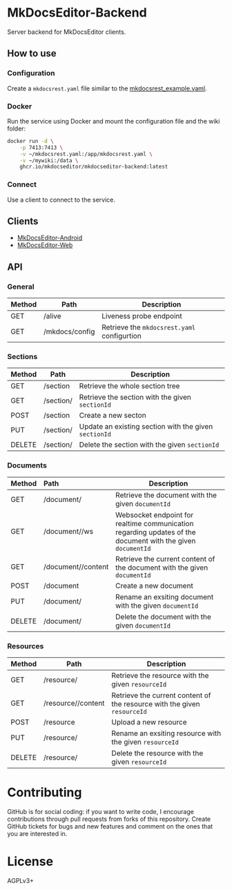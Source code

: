 # MkDocsEditor-Backend

Server backend for MkDocsEditor clients.

## How to use

### Configuration

Create a `mkdocsrest.yaml` file similar to the [mkdocsrest_example.yaml](mkdocsrest_example.yaml).

### Docker

Run the service using Docker and mount the configuration file and the wiki folder:

```bash
docker run -d \
    -p 7413:7413 \
    -v ~/mkdocsrest.yaml:/app/mkdocsrest.yaml \
    -v ~/mywiki:/data \
    ghcr.io/mkdocseditor/mkdocseditor-backend:latest
```

### Connect

Use a client to connect to the service.

## Clients

- [MkDocsEditor-Android](https://github.com/MkDocsEditor/MkDocsEditor-Android)
- [MkDocsEditor-Web](https://github.com/MkDocsEditor/MkDocsEditor-Web)

## API

### General

| Method | Path           | Description                                 |
|--------|----------------|---------------------------------------------|
| GET    | /alive         | Liveness probe endpoint                     |
| GET    | /mkdocs/config | Retrieve the `mkdocsrest.yaml` configurtion |

### Sections

| Method | Path                 | Description                                           |
|--------|----------------------|-------------------------------------------------------|
| GET    | /section             | Retrieve the whole section tree                       |
| GET    | /section/<sectionId> | Retrieve the section with the given `sectionId`       |
| POST   | /section             | Create a new secton                                   |
| PUT    | /section/<sectionId> | Update an existing section with the given `sectionId` |
| DELETE | /section/<sectionId> | Delete the section with the given `sectionId`         |

### Documents

| Method | Path                           | Description                                                                                                 |
|--------|:-------------------------------|-------------------------------------------------------------------------------------------------------------|
| GET    | /document/<documentId>         | Retrieve the document with the given `documentId`                                                           |
| GET    | /document/<documentId>/ws      | Websocket endpoint for realtime communication regarding updates of the document with the given `documentId` |
| GET    | /document/<documentId>/content | Retrieve the current content of the document with the given `documentId`                                    |
| POST   | /document                      | Create a new document                                                                                       |
| PUT    | /document/<documentId>         | Rename an exsiting document with the given `documentId`                                                     |
| DELETE | /document/<documentId>         | Delete the document with the given `documentId`                                                             |

### Resources

| Method | Path                           | Description                                                              |
|--------|--------------------------------|--------------------------------------------------------------------------|
| GET    | /resource/<resourceId>         | Retrieve the resource with the given `resourceId`                        |
| GET    | /resource/<resourceId>/content | Retrieve the current content of the resource with the given `resourceId` |
| POST   | /resource                      | Upload a new resource                                                    |
| PUT    | /resource/<resourceId>         | Rename an exsiting resource with the given `resourceId`                  |
| DELETE | /resource/<resourceId>         | Delete the resource with the given `resourceId`                          |

# Contributing

GitHub is for social coding: if you want to write code, I encourage
contributions through pull requests from forks of this repository.
Create GitHub tickets for bugs and new features and comment on the ones
that you are interested in.

# License

AGPLv3+